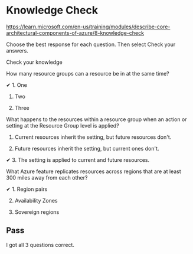 # Knowledge Check

https://learn.microsoft.com/en-us/training/modules/describe-core-architectural-components-of-azure/8-knowledge-check

Choose the best response for each question. Then select Check your answers.

Check your knowledge

How many resource groups can a resource be in at the same time?

✔ 1. One

1. Two

1. Three

What happens to the resources within a resource group when an action or setting at the Resource Group level is applied?

1. Current resources inherit the setting, but future resources don't.

2. Future resources inherit the setting, but current ones don't.

✔ 3. The setting is applied to current and future resources.

What Azure feature replicates resources across regions that are at least 300 miles away from each other?

✔ 1. Region pairs

2. Availability Zones

3. Sovereign regions

## Pass

I got all 3 questions correct.

